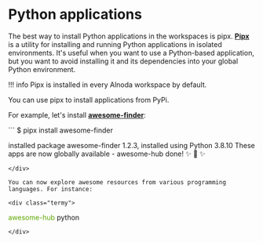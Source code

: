 
# Python applications 

The best way to install Python applications in the workspaces is pipx. [__Pipx__](https://pypa.github.io/pipx/) is a utility for 
installing and running Python applications in isolated environments. It's useful when you want to use a Python-based application, 
but you want to avoid installing it and its dependencies into your global Python environment.

!!! info 
    Pipx is installed in every Alnoda workspace by default.
     
You can use pipx to install applications from PyPi. 

For example, let's install [__awesome-finder__](https://pypi.org/project/awesome-finder/):

<div class="termy">
```
$ pipx install awesome-finder

  installed package awesome-finder 1.2.3, installed using Python 3.8.10
  These apps are now globally available
    - awesome-hub
done! ✨ 🌟 ✨
```
</div>

You can now explore awesome resources from various programming languages. For instance:

<div class="termy">
```
<font color="#5EA702">awesome-hub</font> python
```
</div>


